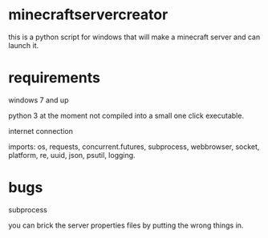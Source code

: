 # minecraftservercreator
this is a python script for windows that will make a minecraft server and can launch it.

# requirements
windows 7 and up

python 3 at the moment not compiled into a small one click executable.

internet connection

imports: 
os, 
requests,
concurrent.futures,
subprocess,
webbrowser,
socket,
platform,
re,
uuid,
json,
psutil,
logging.

# bugs
subprocess

you can brick the server properties files by putting the wrong things in.
